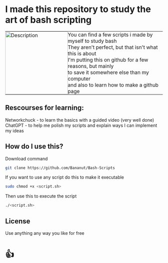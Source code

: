 # I made this repository to study the art of bash scripting <br/>
<table>
  <tr>
    <td style="border: none; padding: 0;"><img src="https://i0.wp.com/cachecrew.com/blog/wp-content/uploads/2023/03/kisspng-bash-shell-script-command-line-interface-z-shell-5b3df572212d73.0687702015307871861359.png?resize=150%2C150&ssl=1" alt="Description" width="200"/></td>
    <td style="border: none; padding: 0; "vertical-align:middle; font-size: 30px; font-weight: bold;">
      You can find a few scripts i made by myself to study bash<br/>
      They aren't perfect, but that isn't what this is about<br/>
      I'm putting this on github for a few reasons, but mainly<br/>
      to save it somewhere else than my computer<br/>
      and also to learn how to make a github page <br/>
    </td>
  </tr>
</table>

## Rescourses for learning:<br/>
Networkchuck - to learn the basics with a guided video (very well done)<br/>
ChatGPT - to help me polish my scripts and explain ways I can implement my ideas<br/>

## How do I use this?
Download command
  ```bash
  git clone https://github.com/Bananut/Bash-Scripts
  ```
If you want to use any script do this to make it executable
  ```bash
  sudo chmod +x <script.sh>
  ```
Then use this to execute the script
  ```bash
  ./<script.sh>
  ```

## License<br/>
Use anything any way you like for free
# 👍
